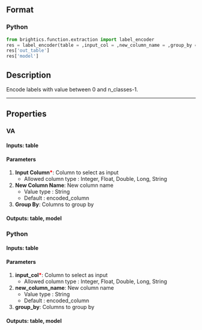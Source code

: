 ## Format
### Python
```python
from brightics.function.extraction import label_encoder
res = label_encoder(table = ,input_col = ,new_column_name = ,group_by = )
res['out_table']
res['model']
```

## Description
Encode labels with value between 0 and n_classes-1.

---

## Properties
### VA
#### Inputs: table

#### Parameters
1. **Input Column**<b style="color:red">*</b>: Column to select as input
   - Allowed column type : Integer, Float, Double, Long, String
2. **New Column Name**: New column name
   - Value type : String
   - Default : encoded_column
3. **Group By**: Columns to group by

#### Outputs: table, model

### Python
#### Inputs: table

#### Parameters
1. **input_col**<b style="color:red">*</b>: Column to select as input
   - Allowed column type : Integer, Float, Double, Long, String
2. **new_column_name**: New column name
   - Value type : String
   - Default : encoded_column
3. **group_by**: Columns to group by

#### Outputs: table, model

